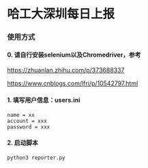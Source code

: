 # 哈工大深圳每日上报

### 使用方式

#### 0. 请自行安装selenium以及Chromedriver，参考

https://zhuanlan.zhihu.com/p/373688337

https://www.cnblogs.com/lfri/p/10542797.html

#### 1. 填写用户信息：users.ini

```
name = xx
account = xxx
password = xxx
```

#### 2. 启动脚本

```python
python3 reporter.py
```

